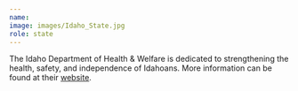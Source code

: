 ```yaml
---
name: 
image: images/Idaho_State.jpg
role: state
---
```

 
The Idaho Department of Health & Welfare is dedicated to strengthening the health, safety, and independence of Idahoans. More information can be found at their [website](https://healthandwelfare.idaho.gov/).

